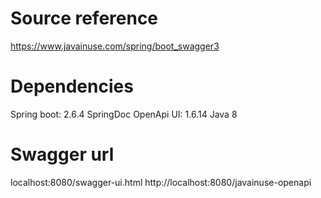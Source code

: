 # Source reference

https://www.javainuse.com/spring/boot_swagger3

# Dependencies
Spring boot: 2.6.4
SpringDoc OpenApi UI: 1.6.14
Java 8

# Swagger url
localhost:8080/swagger-ui.html
http://localhost:8080/javainuse-openapi

